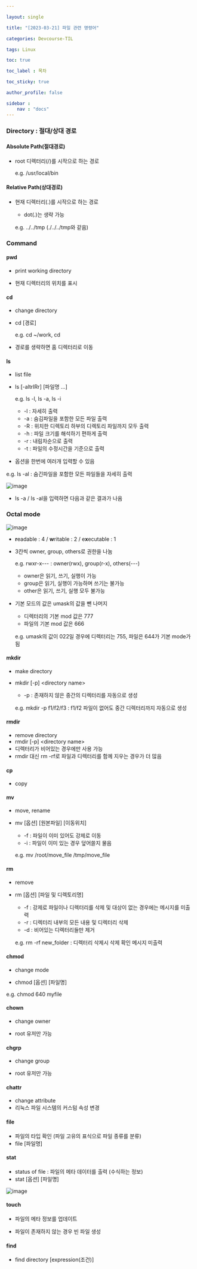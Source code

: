 ```yaml
---

layout: single

title: "[2023-03-21] 파일 관련 명령어"

categories: Devcourse-TIL

tags: Linux

toc: true

toc_label : 목차

toc_sticky: true

author_profile: false

sidebar :
    nav : "docs"
---
```


### Directory : 절대/상대 경로

#### Absolute Path(절대경로)

- root 디렉터리(/)를 시작으로 하는 경로

  e.g. /usr/local/bin
  
  

#### Relative Path(상대경로)

- 현재 디렉터리(.)를 시작으로 하는 경로

  - dot(.)는 생략 가능

  e.g. ../../tmp (./../../tmp와 같음)

  

### Command

#### pwd 

- print working directory

- 현재 디렉터리의 위치를 표시

  

#### cd 

- change directory

- cd [경로] 

  e.g.  cd ~/work, cd

- 경로를 생략하면 홈 디렉터리로 이동

  

#### ls

- list file

- ls [-altrIRr] [파일명 ...]

  e.g.  ls -l, ls -a, ls -i 

  - -l : 자세히 출력
  - -a : 숨김파일을 포함한 모든 파일 출력
  - -R : 위치한 디렉토리 하부의 디렉토리 파일까지 모두 출력
  - -h : 파일 크기를 해석하기 편하게 출력
  - -r : 내림차순으로 출력
  - -t : 파일의 수정시간을 기준으로 출력

-  옵션을 한번에 여러개 입력할 수 있음

  e.g.  ls -al : 숨긴파일을 포함한 모든 파일들을 자세히 출력

![image](https://user-images.githubusercontent.com/116723552/227340987-bfca62dc-38a2-4fda-9365-32856a43e83d.png)

- ls -a / ls -al을 입력하면 다음과 같은 결과가 나옴

### Octal mode

![image](https://user-images.githubusercontent.com/116723552/227343303-89ebcd0c-7c1c-47a2-9ace-6e7a9838abe3.png)

- **r**eadable : 4  /  **w**ritable : 2  /  e**x**ecutable : 1 

- 3칸씩 owner, group, others로 권한을 나눔

  e.g.  rwxr-x--- : owner(rwx), group(r-x), others(---) 

  - owner은 읽기, 쓰기, 실행이 가능
  - group은 읽기, 실행이 가능하며 쓰기는 불가능
  - other은 읽기, 쓰기, 실행 모두 불가능

- 기본 모드의 값은 umask의 값을 뺀 나머지

  - 디렉터리의 기본 mod 값은 777
  - 파일의 기본 mod 값은 666

  e.g.  umask의 값이 022일 경우에 디렉터리는 755, 파일은 644가 기본 mode가 됨



#### mkdir

- make directory

- mkdir [-p] &#60;directory name&#62;

  - -p : 존재하지 않은 중간의 디렉터리를 자동으로 생성

  e.g.  mkdir -p f1/f2/f3 : f1/f2 파일이 없어도 중간 디렉터리까지 자동으로 생성



#### rmdir

- remove directory
- rmdir [-p] &#60;directory name&#62;
- 디렉터리가 비어있는 경우에만 사용 가능
- rmdir 대신 rm -rf로 파일과 디렉터리를 함께 지우는 경우가 더 많음



#### cp

- copy

  

#### mv

- move, rename

- mv [옵션] [원본파일] [이동위치]

  - -f : 파일이 이미 있어도 강제로 이동
  - -i : 파일이 이미 있는 경우 덮어쓸지 물음

  e.g.  mv  /root/move_file  /tmp/move_file

  

#### rm

- remove

- rm [옵션] [파일 및 디렉토리명]

  - -f  : 강제로 파일이나 디렉터리를 삭제 및 대상이 없는 경우에는 메시지를 미출력
  - -r : 디렉터리 내부의 모든 내용 및 디렉터리 삭제
  - -d : 비어있는 디렉터리들만 제거

  e.g.  rm -rf new_folder : 디렉터리 삭제시 삭제 확인 메시지 미출력



#### chmod

- change mode

- chmod [옵션] [파일명]

e.g.  chmod 640 myfile 



#### chown

- change owner

- root 유저만 가능

  

#### chgrp

- change group

- root 유저만 가능

  

#### chattr

- change attribute
- 리눅스 파일 시스템의 커스텀 속성 변경



#### file

- 파일의 타입 확인 (파일 고유의 표식으로 파일 종류를 분류)
- file [파일명]



#### stat

- status of file : 파일의 메타 데이터를 출력 (수식하는 정보)
- stat [옵션] [파일명]

![image](https://user-images.githubusercontent.com/116723552/227360317-4063a14c-45d0-4aab-88fe-912e4e457b29.png)

#### touch

- 파일의 메타 정보를 업데이트

- 파일이 존재하지 않는 경우 빈 파일 생성

  

#### find

- find directory [expression(조건)]







